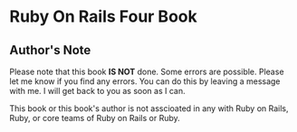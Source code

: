 Ruby On Rails Four Book
====

## Author's Note

Please note that this book **IS NOT** done. Some errors are possible. Please let me know if you find any errors. You can do this by leaving a message with me. I will get back to you as soon as I can.

This book or this book's author is not asscioated in any with Ruby on Rails, Ruby, or core teams of Ruby on Rails or Ruby.
